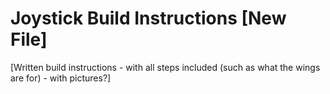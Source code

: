 # Joystick Build Instructions [New File]
[Written build instructions - with all steps included (such as what the wings are for) - with pictures?]